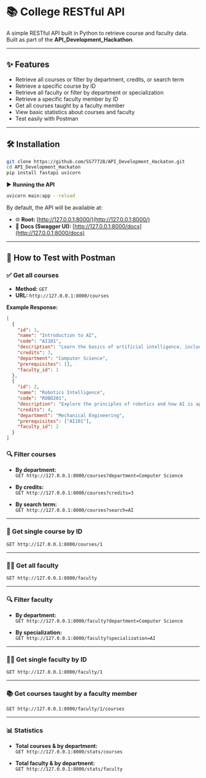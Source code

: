 # 📚 College RESTful API

A simple RESTful API built in Python to retrieve course and faculty data.  
Built as part of the **API_Development_Hackathon**.

---

## ✨ Features

- Retrieve all courses or filter by department, credits, or search term
- Retrieve a specific course by ID
- Retrieve all faculty or filter by department or specialization
- Retrieve a specific faculty member by ID
- Get all courses taught by a faculty member
- View basic statistics about courses and faculty
- Test easily with Postman

---

## 🛠 Installation

```bash
git clone https://github.com/SS77728/API_Development_Hackaton.git
cd API_Development_Hackaton
pip install fastapi uvicorn
```

▶️ **Running the API**

```bash
uvicorn main:app --reload
```

By default, the API will be available at:

- 🌐 **Root:** [http://127.0.0.1:8000/](http://127.0.0.1:8000/)
- 📑 **Docs (Swagger UI):** [http://127.0.0.1:8000/docs](http://127.0.0.1:8000/docs)

---

## 🧪 How to Test with Postman

### ✅ Get all courses

- **Method:** `GET`  
- **URL:** `http://127.0.0.1:8000/courses`

**Example Response:**
```json
[
  {
    "id": 1,
    "name": "Introduction to AI",
    "code": "AI101",
    "description": "Learn the basics of artificial intelligence, including machine learning and neural networks.",
    "credits": 3,
    "department": "Computer Science",
    "prerequisites": [],
    "faculty_id": 1
  },
  {
    "id": 2,
    "name": "Robotics Intelligence",
    "code": "ROBO201",
    "description": "Explore the principles of robotics and how AI is applied in robotic systems.",
    "credits": 4,
    "department": "Mechanical Engineering",
    "prerequisites": ["AI101"],
    "faculty_id": 2
  }
]
```

### 🔍 Filter courses

- **By department:**  
  `GET http://127.0.0.1:8000/courses?department=Computer Science`

- **By credits:**  
  `GET http://127.0.0.1:8000/courses?credits=3`

- **By search term:**  
  `GET http://127.0.0.1:8000/courses?search=AI`

---

### 📌 Get single course by ID

`GET http://127.0.0.1:8000/courses/1`

---

### 👨‍🏫 Get all faculty

`GET http://127.0.0.1:8000/faculty`

---

### 🔍 Filter faculty

- **By department:**  
  `GET http://127.0.0.1:8000/faculty?department=Computer Science`

- **By specialization:**  
  `GET http://127.0.0.1:8000/faculty?specialization=AI`

---

### 👨‍🏫 Get single faculty by ID

`GET http://127.0.0.1:8000/faculty/1`

---

### 📚 Get courses taught by a faculty member

`GET http://127.0.0.1:8000/faculty/1/courses`

---

### 📊 Statistics

- **Total courses & by department:**  
  `GET http://127.0.0.1:8000/stats/courses`

- **Total faculty & by department:**  
  `GET http://127.0.0.1:8000/stats/faculty`

